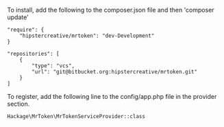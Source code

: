 To install, add the following to the composer.json file and then 'composer update'

    "require": {
        "hipstercreative/mrtoken": "dev-Development"
    }

    "repositories": [
        {
            "type": "vcs",
            "url": "git@bitbucket.org:hipstercreative/mrtoken.git"
        }
    ]

To register, add the following line to the config/app.php file in the provider
section.

    Hackage\MrToken\MrTokenServiceProvider::class

